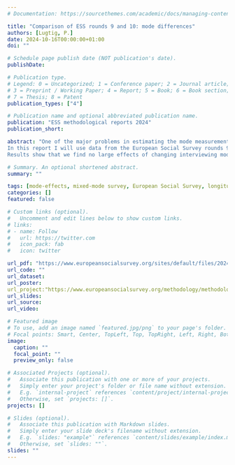 ```yaml
---
# Documentation: https://sourcethemes.com/academic/docs/managing-content/

title: "Comparison of ESS rounds 9 and 10: mode differences"
authors: [Lugtig, P.]
date: 2024-10-16T00:00:00+01:00
doi: ""

# Schedule page publish date (NOT publication's date).
publishDate:

# Publication type.
# Legend: 0 = Uncategorized; 1 = Conference paper; 2 = Journal article;
# 3 = Preprint / Working Paper; 4 = Report; 5 = Book; 6 = Book section;
# 7 = Thesis; 8 = Patent
publication_types: ["4"]

# Publication name and optional abbreviated publication name.
publication: "ESS methodological reports 2024"
publication_short: 

abstract: "One of the major problems in estimating the mode measurement effect in (mixed-mode) surveys is that isolation of the causal effect of mode on measurement is difficult due to the fact that selection and measurement effects are (potentially) correlated. Some studies have tried to eliminate selection effects by for example re-interviewing face-to-face respondents in a self-interviewing mode shortly after the original interview (Klausch et al., 2014). Or they have randomized respondents into a survey mode only after successfully recruiting a respondent into the survey (Heerwegh, 2009). Both these designs are a bit artificial, and are in practice not always complex to explain and administer to respondents. 
In this report I will use data from the European Social Survey rounds 9 and 10 to investigate mode effects. In round 9, all countries used face-to-face interviewing. In round 10, nine countries used a self-interviewing instrument (web and paper) with the twentytwo other countries using face-to-face interviewing. The change in survey modes was mostly due to the effects of Covid-19 had on the ability to conduct in-person interviews in some countries. The quasi-experimental design however does allow us to compare countries that switched to self-interviewing with countries that kept using face-to-face interviewing.
Results show that we find no large effects of changing interviewing modes on means, variances and covariances across 111 variables that were measured in both rounds 9 and 10 of the ESS. There are approximately 25 variables where we find effect sizes in the change in means associated with the mode switch is .20 (hedges g) or larger, indicating that there are some variables for which we find mode effects. "

# Summary. An optional shortened abstract.
summary: ""

tags: [mode-effects, mixed-mode survey, European Social Survey, longitudinal analysis]
categories: []
featured: false

# Custom links (optional).
#   Uncomment and edit lines below to show custom links.
# links:
# - name: Follow
#   url: https://twitter.com
#   icon_pack: fab
#   icon: twitter

url_pdf: "https://www.europeansocialsurvey.org/sites/default/files/2024-10/round-9-10-comparison-final.pdf"
url_code: ""
url_dataset:
url_poster:
url_project:"https://www.europeansocialsurvey.org/methodology/methodological-research/modes-data-collection""
url_slides:
url_source:
url_video:

# Featured image
# To use, add an image named `featured.jpg/png` to your page's folder. 
# Focal points: Smart, Center, TopLeft, Top, TopRight, Left, Right, BottomLeft, Bottom, BottomRight.
image:
  caption: ""
  focal_point: ""
  preview_only: false

# Associated Projects (optional).
#   Associate this publication with one or more of your projects.
#   Simply enter your project's folder or file name without extension.
#   E.g. `internal-project` references `content/project/internal-project/index.md`.
#   Otherwise, set `projects: []`.
projects: []

# Slides (optional).
#   Associate this publication with Markdown slides.
#   Simply enter your slide deck's filename without extension.
#   E.g. `slides: "example"` references `content/slides/example/index.md`.
#   Otherwise, set `slides: ""`.
slides: ""
---
```

